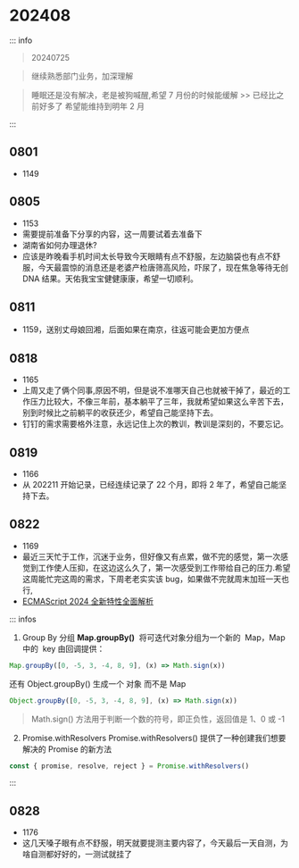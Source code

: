 # 202408

::: info

> 20240725

> 继续熟悉部门业务，加深理解

> 睡眠还是没有解决，老是被狗喊醒,希望 7 月份的时候能缓解 >> 已经比之前好多了 希望能维持到明年 2 月

:::

## 0801

- 1149

## 0805

- 1153
- 需要提前准备下分享的内容，这一周要试着去准备下
- 湖南省如何办理退休?
- 应该是昨晚看手机时间太长导致今天眼睛有点不舒服，左边脑袋也有点不舒服，今天最震惊的消息还是老婆产检唐筛高风险，吓尿了，现在焦急等待无创 DNA 结果。天佑我宝宝健健康康，希望一切顺利。

## 0811

- 1159，送别丈母娘回湘，后面如果在南京，往返可能会更加方便点

## 0818

- 1165
- 上周又走了俩个同事,原因不明，但是说不准哪天自己也就被干掉了，最近的工作压力比较大，不像三年前，基本躺平了三年，我就希望如果这么辛苦下去，别到时候比之前躺平的收获还少，希望自己能坚持下去。
- 钉钉的需求需要格外注意，永远记住上次的教训，教训是深刻的，不要忘记。

## 0819

- 1166
- 从 202211 开始记录，已经连续记录了 22 个月，即将 2 年了，希望自己能坚持下去。

## 0822

- 1169
- 最近三天忙于工作，沉迷于业务，但好像又有点累，做不完的感觉，第一次感觉到工作使人压抑，在这边这么久了，第一次感受到工作带给自己的压力.希望这周能忙完这周的需求，下周老老实实该 bug，如果做不完就周末加班一天也行,
- [ECMAScript 2024 全新特性全面解析](https://mp.weixin.qq.com/s/UUsv2ck0t76Fuos0WGG3JA)

::: infos

1. Group By 分组 **Map.groupBy()**  将可迭代对象分组为一个新的  Map，Map 中的  key 由回调提供：

```js
Map.groupBy([0, -5, 3, -4, 8, 9], (x) => Math.sign(x))
```

还有 Object.groupBy() 生成一个 对象 而不是 Map

```js
Object.groupBy([0, -5, 3, -4, 8, 9], (x) => Math.sign(x))
```

> Math.sign() 方法用于判断一个数的符号，即正负性，返回值是 1、0 或 -1

2. Promise.withResolvers
   Promise.withResolvers() 提供了一种创建我们想要解决的 Promise 的新方法

```js
const { promise, resolve, reject } = Promise.withResolvers()
```

:::

## 0828

- 1176
- 这几天嗓子眼有点不舒服，明天就要提测主要内容了，今天最后一天自测，为啥自测都好好的，一测试就挂了
